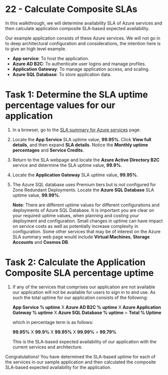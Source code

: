 # 22 - Calculate Composite SLAs


In this walkthrough, we will determine availability SLA of Azure services and then calculate application composite SLA-based expected availability.

Our example application consists of these Azure services. We will not go in to deep architectural configuration and considerations, the intention here is to give an high level example.

+ **App service**: To host the application.
+ **Azure AD B2C**: To authenticate user logins and manage profiles.
+ **Application Gateway**: To manage application access, and scaling. 
+ **Azure SQL Database**: To store application data. 

# Task 1: Determine the SLA uptime percentage values for our application

1. In a browser, go to the [SLA summary for Azure services](https://azure.microsoft.com/en-us/support/legal/sla/summary/) page.

2. Locate the **App Service** SLA uptime value, **99.95%**. Click **View full details**, and then expand **SLA details**. Notice the **Monthly uptime percentages** and **Service Credits**.

3. Return to the SLA webpage and locate the **Azure Active Directory B2C** service and determine the SLA uptime value, **99.9%**. 

4. Locate the **Application Gateway** SLA uptime value, **99.95%**. 

5. The Azure SQL database uses Premium tiers but is not configured for Zone Redundant Deployments. Locate the **Azure SQL Database** SLA uptime value, **99.99%**. 

    **Note**: There are different uptime values for different configurations and deployments of Azure SQL Database. It is important you are clear on your required uptime values, when planning and costing your deployment and configuration. Small changes in uptime can have impact on service costs as well as potentially increase complexity in configuration. Some other services that may be of interest on the Azure SLA summary web page would include **Virtual Machines**, **Storage Accounts** and **Cosmos DB**.

# Task 2: Calculate the Application Composite SLA percentage uptime

1. If any of the services that comprises our application are not available our application will not be available for users to sign in to and use. As such the total uptime for our application consists of the following:

    **App Service % uptime** X **Azure AD B2C % uptime** X  **Azure Application Gateway % uptime** X **Azure SQL Database % uptime** = **Total % Uptime**

    which in percentage term is as follows:

    **99.95%** X **99.9%** X **99.95%** X **99.99%** = **99.79%**

    This is the SLA-based expected availability of our application with the current services and architecture.

Congratulations! You have determined the SLA-based uptime for each of the services in our sample application and then calculated the composite SLA-based expected availability for the application.
